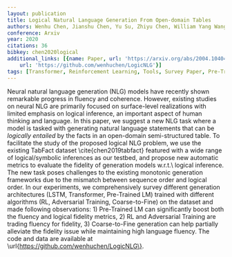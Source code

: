 ```yaml
---
layout: publication
title: Logical Natural Language Generation From Open-domain Tables
authors: Wenhu Chen, Jianshu Chen, Yu Su, Zhiyu Chen, William Yang Wang
conference: Arxiv
year: 2020
citations: 36
bibkey: chen2020logical
additional_links: [{name: Paper, url: 'https://arxiv.org/abs/2004.10404'}, {name: Code,
    url: 'https://github.com/wenhuchen/LogicNLG'}]
tags: [Transformer, Reinforcement Learning, Tools, Survey Paper, Pre-Training]
---
```

Neural natural language generation (NLG) models have recently shown
remarkable progress in fluency and coherence. However, existing studies on
neural NLG are primarily focused on surface-level realizations with limited
emphasis on logical inference, an important aspect of human thinking and
language. In this paper, we suggest a new NLG task where a model is tasked with
generating natural language statements that can be *logically entailed* by
the facts in an open-domain semi-structured table. To facilitate the study of
the proposed logical NLG problem, we use the existing TabFact dataset
\cite\{chen2019tabfact\} featured with a wide range of logical/symbolic
inferences as our testbed, and propose new automatic metrics to evaluate the
fidelity of generation models w.r.t.\ logical inference. The new task poses
challenges to the existing monotonic generation frameworks due to the mismatch
between sequence order and logical order. In our experiments, we
comprehensively survey different generation architectures (LSTM, Transformer,
Pre-Trained LM) trained with different algorithms (RL, Adversarial Training,
Coarse-to-Fine) on the dataset and made following observations: 1) Pre-Trained
LM can significantly boost both the fluency and logical fidelity metrics, 2) RL
and Adversarial Training are trading fluency for fidelity, 3) Coarse-to-Fine
generation can help partially alleviate the fidelity issue while maintaining
high language fluency. The code and data are available at
\url\{https://github.com/wenhuchen/LogicNLG\}.